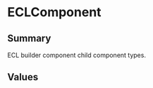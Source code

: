 <script setup>
import Basic from './demo/ECLComponent/Basic.vue'
</script>

# ECLComponent

## Summary

ECL builder component child component types.

## Values

<DemoContainer>
  <Basic />
</DemoContainer>
